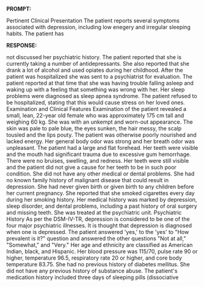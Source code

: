 **PROMPT:**

Pertinent Clinical Presentation  The patient reports several symptoms associated with depression, including low enegery and irregular sleeping habits. The patient has

**RESPONSE:**

  not discussed her psychiatric history. The patient reported that she is currently taking a number of antidepressants. She also reported that she drank a lot of alcohol and used opiates during her childhood. After the patient was hospitalized she was sent to a psychiatrist for evaluation. The patient reported at that time that she was having trouble falling asleep and waking up with a feeling that something was wrong with her. Her sleep problems were diagnosed as sleep apnea syndrome. The patient refused to be hospitalized, stating that this would cause stress on her loved ones. Examination and Clinical Features Examination of the patient revealed a small, lean, 22-year old female who was approximately 175 cm tall and weighing 60 kg. She was with an unkempt and worn-out appearance. The skin was pale to pale blue, the eyes sunken, the hair messy, the scalp tousled and the lips pouty. The patient was otherwise poorly nourished and lacked energy. Her general body odor was strong and her breath odor was unpleasant. The patient had a large and flat forehead. Her teeth were visible and the mouth had significant trauma due to excessive gum hemorrhage. There were no bruises, swelling, and redness. Her teeth were still visible and the patient did not give a cause for her teeth to be in such poor condition. She did not have any other medical or dental problems. She had no known family history of malignant disease that could result in depression. She had never given birth or given birth to any children before her current pregnancy. She reported that she smoked cigarettes every day during her smoking history. Her medical history was marked by depression, sleep disorder, and dental problems, including a past history of oral surgery and missing teeth. She was treated at the psychiatric unit. Psychiatric History As per the DSM-IV-TR, depression is considered to be one of the four major psychiatric illnesses. It is thought that depression is diagnosed when one is depressed. The patient answered 'yes,' to the 'yes' to "How prevalent is it?" question and answered the other questions "Not at all," "Somewhat," and "Very." Her age and ethnicity are classified as American Indian, black, and Hispanic. Her blood pressure was 115/70, pulse rate 90 or higher, temperature 96.5, respiratory rate 20 or higher, and core body temperature 83.75. She had no previous history of diabetes mellitus. She did not have any previous history of substance abuse. The patient's medication history included three days of sleeping pills (dissociative